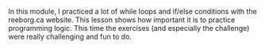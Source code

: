 In this module, I practiced a lot of while loops and if/else conditions with the reeborg.ca website.
This lesson shows how important it is to practice programming logic.
This time the exercises (and especially the challenge) were really challenging and fun to do.
